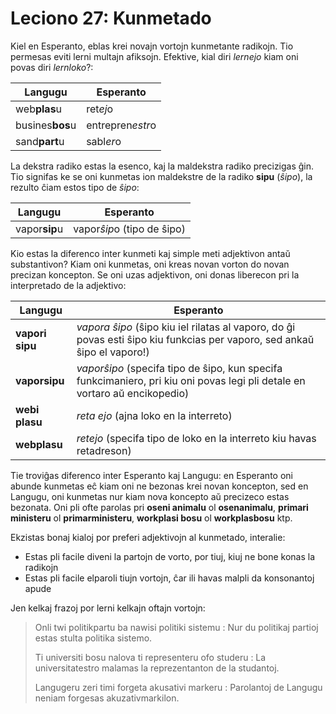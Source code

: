 # Leciono 27: Kunmetado

Kiel en Esperanto, eblas krei novajn vortojn kunmetante radikojn. Tio permesas
eviti lerni multajn afiksojn. Efektive, kial diri *lernejo* kiam oni povas diri
*lernloko*?:

| Langugu         | Esperanto        |
|-----------------|------------------|
| web**plas**u    | ret*ej*o         |
| busines**bos**u | entrepren*estr*o |
| sand**part**u   | sabl*er*o        |

La dekstra radiko estas la esenco, kaj la maldekstra radiko precizigas ĝin. Tio
signifas ke se oni kunmetas ion maldekstre de la radiko **sipu** (*ŝipo*), la
rezulto ĉiam estos tipo de *ŝipo*:

| Langugu       | Esperanto                  |
|---------------|----------------------------|
| vapor**sip**u | vapor*ŝip*o (tipo de ŝipo) |

Kio estas la diferenco inter kunmeti kaj simple meti adjektivon antaŭ
substantivon? Kiam oni kunmetas, oni kreas novan vorton do novan precizan
koncepton. Se oni uzas adjektivon, oni donas liberecon pri la interpretado de la
adjektivo:

| Langugu         | Esperanto                                                                                                                  |
|-----------------|----------------------------------------------------------------------------------------------------------------------------|
| **vapori sipu** | *vapora ŝipo* (ŝipo kiu iel rilatas al vaporo, do ĝi povas esti ŝipo kiu funkcias per vaporo, sed ankaŭ ŝipo el vaporo!)   |
| **vaporsipu**   | *vaporŝipo* (specifa tipo de ŝipo, kun specifa funkcimaniero, pri kiu oni povas legi pli detale en vortaro aŭ encikopedio) |
| **webi plasu**  | *reta ejo* (ajna loko en la interreto)                                                                                     |
| **webplasu**    | *retejo* (specifa tipo de loko en la interreto kiu havas retadreson)                                                       |

Tie troviĝas diferenco inter Esperanto kaj Langugu: en Esperanto oni abunde
kunmetas eĉ kiam oni ne bezonas krei novan koncepton, sed en Langugu, oni
kunmetas nur kiam nova koncepto aŭ precizeco estas bezonata. Oni pli ofte
parolas pri **oseni animalu** ol **osenanimalu**, **primari ministeru** ol
**primarministeru**, **workplasi bosu** ol **workplasbosu** ktp.

Ekzistas bonaj kialoj por preferi adjektivojn al kunmetado, interalie:

- Estas pli facile diveni la partojn de vorto, por tiuj, kiuj ne bone konas la radikojn
- Estas pli facile elparoli tiujn vortojn, ĉar ili havas malpli da konsonantoj apude

Jen kelkaj frazoj por lerni kelkajn oftajn vortojn:

> Onli twi politikpartu ba nawisi politiki sistemu : Nur du politikaj partioj
> estas stulta politika sistemo.
>
> Ti universiti bosu nalova ti representeru ofo studeru : La universitatestro
> malamas la reprezentanton de la studantoj.
>
> Langugeru zeri timi forgeta akusativi markeru : Parolantoj de Langugu neniam
> forgesas akuzativmarkilon.

